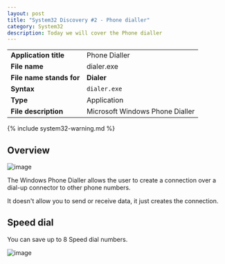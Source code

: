 ```yaml
---
layout: post
title: "System32 Discovery #2 - Phone dialler"
category: System32
description: Today we will cover the Phone dialler
---
```


|||
|-|-|
|<b>Application title</b>|Phone Dialler|
|<b>File name</b>|dialer.exe|
|<b>File name stands for</b>|<b>Dialer</b>|
|<b>Syntax</b>|`dialer.exe`|
|<b>Type</b>|Application|
|<b>File description</b>|Microsoft Windows Phone Dialler|

{% include system32-warning.md %}

## Overview

![image](https://user-images.githubusercontent.com/58633848/147759798-07f981e8-c546-4376-ad25-e4322a420c92.png)

The Windows Phone Dialler allows the user to create a connection over a dial-up connector to other phone numbers.

It doesn't allow you to send or receive data, it just creates the connection.

## Speed dial

You can save up to 8 Speed dial numbers.

![image](https://user-images.githubusercontent.com/58633848/147759990-ce943d3d-c634-4512-9438-9360b9e92b15.png)
